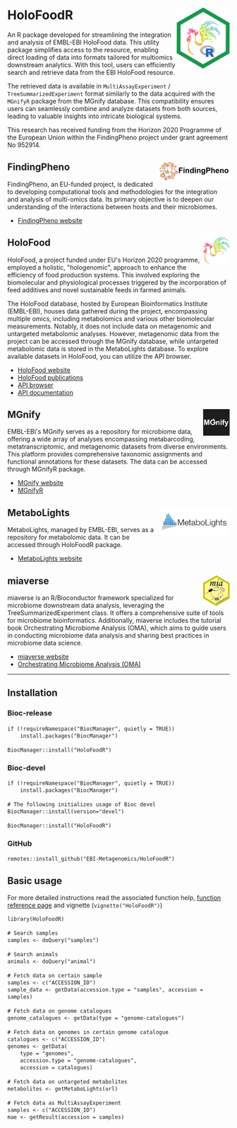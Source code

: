 # HoloFoodR <img src="inst/figures/holofoodr_logo.png" align="right" width="120" />

An R package developed for streamlining the integration and analysis of EMBL-EBI
HoloFood data. This utility package simplifies access to the resource, enabling
direct loading of data into formats tailored for multiomics downstream analytics.
With this tool, users can efficiently search and retrieve data from the EBI
HoloFood resource.

The retrieved data is available in `MultiAssayExperiment` /
`TreeSummarizedExperiment` format similarly to the data acquired with the
`MGnifyR` package from the MGnify database. This compatibility ensures users
can seamlessly combine and analyze datasets from both sources, leading to
valuable insights into intricate biological systems.

This research has received funding from the Horizon 2020 Programme of the
European Union within the FindingPheno project under grant agreement No 952914.

## FindingPheno <img src="inst/figures/findingpheno_logo.png" align="right" width="160" />

FindingPheno, an EU-funded project, is dedicated to developing computational
tools and methodologies for the integration and analysis of multi-omics data.
Its primary objective is to deepen our understanding of the interactions
between hosts and their microbiomes.

- [FindingPheno website](https://findingpheno.eu/)

## HoloFood <img src="inst/figures/holofood_logo.png" align="right" width="60" />

HoloFood, a project funded under EU's Horizon 2020 programme, employed a
holistic, "hologenomic", approach to enhance the efficiency of food production 
systems. This involved exploring the biomolecular and physiological processes 
triggered by the incorporation of feed additives and novel sustainable feeds in
farmed animals.

The HoloFood database, hosted by European Bioinformatics Institute (EMBL-EBI), 
houses data gathered during the project, encompassing multiple omics, including
metabolomics and various other biomolecular measurements. Notably, it does not
include data on metagenomic and  untargeted metabolomic analyses. However,
metagenomic data from the project can be accessed through the MGnify database,
while untargeted metabolomic data is stored in the MetaboLights database. To
explore available datasets in HoloFood, you can utilize the API browser.

- [HoloFood website](https://www.holofood.eu/)
- [HoloFood publications](https://www.holofood.eu/publications.html)
- [API browser](https://www.holofooddata.org/)
- [API documentation](https://docs.holofooddata.org/api.html)

## MGnify <img src="inst/figures/mgnify_logo.jpg" align="right" width="60" />

EMBL-EBI's MGnify serves as a repository for microbiome data, offering a wide array
of analyses encompassing metabarcoding, metatranscriptomic, and metagenomic
datasets from diverse environments. This platform provides comprehensive
taxonomic assignments and functional annotations for these datasets. The data
can be accessed through MGnifyR package.

- [MGnify website](https://www.ebi.ac.uk/metagenomics)
- [MGnifyR](https://github.com/EBI-Metagenomics/MGnifyR)

## MetaboLights <img src="inst/figures/metabolights_logo.jpg" align="right" width="160" />

MetaboLights, managed by EMBL-EBI, serves as a repository for metabolomic data.
It can be accessed through HoloFoodR package.

- [MetaboLights website](https://www.ebi.ac.uk/metabolights/)

## miaverse <img src="inst/figures/mia_logo.png" align="right" width="60" />

miaverse is an R/Bioconductor framework specialized for microbiome downstream
data analysis, leveraging the TreeSummarizedExperiment class. It offers a
comprehensive suite of tools for microbiome bioinformatics. Additionally,
miaverse includes the tutorial book Orchestrating Microbiome Analysis (OMA),
which aims to guide users in conducting microbiome data analysis and sharing
best practices in microbiome data science.

- [miaverse website](https://microbiome.github.io/)
- [Orchestrating Microbiome Analysis (OMA)](https://microbiome.github.io/OMA/docs/devel/)

--------------------------------------------------------------------------------

## Installation

### Bioc-release

```
if (!requireNamespace("BiocManager", quietly = TRUE))
    install.packages("BiocManager")

BiocManager::install("HoloFoodR")
```

### Bioc-devel

```
if (!requireNamespace("BiocManager", quietly = TRUE))
    install.packages("BiocManager")

# The following initializes usage of Bioc devel
BiocManager::install(version="devel")

BiocManager::install("HoloFoodR")
```

### GitHub

```
remotes::install_github("EBI-Metagenomics/HoloFoodR")
```

## Basic usage
For more detailed instructions read the associated function help,
[function reference page](https://EBI-Metagenomics.github.io/HoloFoodR/) and
vignette (`vignette("HoloFoodR")`)

```
library(HoloFoodR)

# Search samples
samples <- doQuery("samples")

# Search animals
animals <- doQuery("animal")

# Fetch data on certain sample
samples <- c("ACCESSION_ID")
sample_data <- getData(accession.type = "samples", accession = samples)

# Fetch data on genome catalogues
genome_catalogues <- getData(type = "genome-catalogues")

# Fetch data on genomes in certain genome catalogue
catalogues <- c("ACCESSION_ID")
genomes <- getData(
    type = "genomes",
    accession.type = "genome-catalogues",
    accession = catalogues)

# Fetch data on untargeted metabolites
metabolites <- getMetaboLights(url)

# Fetch data as MultiAssayExperiment
samples <- c("ACCESSION_ID")
mae <- getResult(accession = samples)
```
